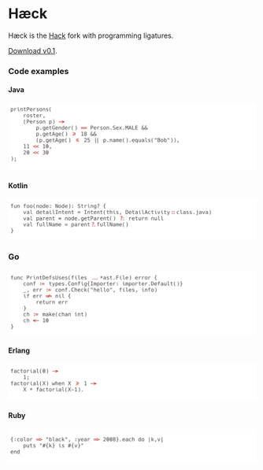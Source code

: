 # Hæck

Hæck is the [Hack](http://sourcefoundry.org/hack/) fork with programming ligatures.

[Download v0.1](https://github.com/ignatov/Haack/releases/download/0.1/Haeck-Regular.ttf).

### Code examples

#### Java
<img src="./images/java.png" />

#### Kotlin
<img src="./images/kotlin.png" />

### Go
<img src="./images/go.png" />

#### Erlang
<img src="./images/erlang.png" />

#### Ruby
<img src="./images/ruby.png" />

